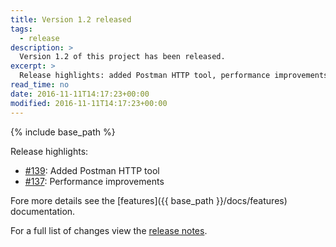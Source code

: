 ```yaml
---
title: Version 1.2 released
tags:
  - release
description: >
  Version 1.2 of this project has been released.
excerpt: >
  Release highlights: added Postman HTTP tool, performance improvements...
read_time: no
date: 2016-11-11T14:17:23+00:00
modified: 2016-11-11T14:17:23+00:00
---
```


{% include base_path %}

Release highlights:

* [#139](https://github.com/gantsign/development-environment/issues/139):
  Added Postman HTTP tool
* [#137](https://github.com/gantsign/development-environment/pull/137):
  Performance improvements

Fore more details see the [features]({{ base_path }}/docs/features)
documentation.

For a full list of changes view the
[release notes](https://github.com/gantsign/development-environment/releases/tag/1.2.0).
